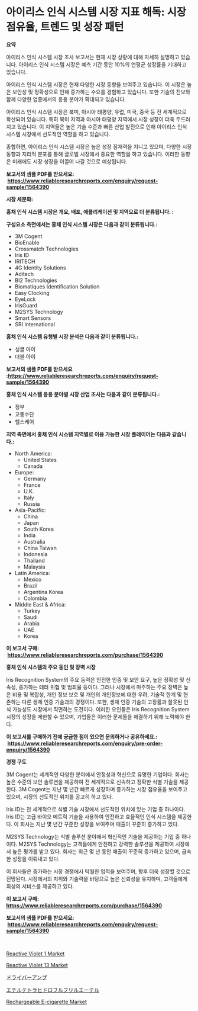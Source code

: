 <p><h1>아이리스 인식 시스템 시장 지표 해독: 시장 점유율, 트렌드 및 성장 패턴</h1></p><p><strong>요약</strong></p>
<p><p>아이리스 인식 시스템 시장 조사 보고서는 현재 시장 상황에 대해 자세히 설명하고 있습니다. 아이리스 인식 시스템 시장은 예측 기간 동안 10%의 연평균 성장률을 기대하고 있습니다.</p><p>아이리스 인식 시스템 시장은 현재 다양한 시장 동향을 보여주고 있습니다. 이 시장은 높은 보안성 및 정확성으로 인해 증가하는 수요를 경험하고 있습니다. 또한 기술의 진보와 함께 다양한 업종에서의 응용 분야가 확대되고 있습니다.</p><p>아이리스 인식 시스템 시장은 북미, 아시아 태평양, 유럽, 미국, 중국 등 전 세계적으로 확산되어 있습니다. 특히 북미 지역과 아시아 태평양 지역에서 시장 성장이 더욱 두드러지고 있습니다. 이 지역들은 높은 기술 수준과 빠른 산업 발전으로 인해 아이리스 인식 시스템 시장에서 선도적인 역할을 하고 있습니다.</p><p>종합하면, 아이리스 인식 시스템 시장은 높은 성장 잠재력을 지니고 있으며, 다양한 시장 동향과 지리적 분포를 통해 글로벌 시장에서 중요한 역할을 하고 있습니다. 이러한 동향은 미래에도 시장 성장을 이끌어 나갈 것으로 예상됩니다.</p></p>
<p><strong>보고서의 샘플 PDF를 받으세요: &nbsp;<a href="https://www.reliableresearchreports.com/enquiry/request-sample/1564390">https://www.reliableresearchreports.com/enquiry/request-sample/1564390</a></strong></p>
<p><strong>시장 세분화:</strong></p>
<p><strong> 홍채 인식 시스템 시장은 개요, 배포, 애플리케이션 및 지역으로 더 분류됩니다. :</strong></p>
<p><strong>구성요소 측면에서는 홍채 인식 시스템 시장은 다음과 같이 분류됩니다.:</strong></p>
<p><ul><li>3M Cogent</li><li>BioEnable</li><li>Crossmatch Technologies</li><li>Iris ID</li><li>IRITECH</li><li>4G Identity Solutions</li><li>Aditech</li><li>BI2 Technologies</li><li>Biomatiques Identification Solution</li><li>Easy Clocking</li><li>EyeLock</li><li>IrisGuard</li><li>M2SYS Technology</li><li>Smart Sensors</li><li>SRI International</li></ul></p>
<p><strong> 홍채 인식 시스템 유형별 시장 분석은 다음과 같이 분류됩니다.:</strong></p>
<p><ul><li>싱글 아이</li><li>더블 아이</li></ul></p>
<p><strong>보고서의 샘플 PDF를 받으세요 :<a href="https://www.reliableresearchreports.com/enquiry/request-sample/1564390">https://www.reliableresearchreports.com/enquiry/request-sample/1564390</a></strong></p>
<p><strong> 홍채 인식 시스템 응용 분야별 시장 산업 조사는 다음과 같이 분류됩니다.:</strong></p>
<p><ul><li>정부</li><li>교통수단</li><li>헬스케어</li></ul></p>
<p><strong>지역 측면에서 홍채 인식 시스템 지역별로 이용 가능한 시장 플레이어는 다음과 같습니다.:</strong></p>
<p><ul>
    <li>
        North America:
        <ul>
            <li>United States</li>
            <li>Canada</li>
        </ul>
    </li>
    <li>
        Europe:
        <ul>
            <li>Germany</li>
            <li>France</li>
            <li>U.K.</li>
            <li>Italy</li>
            <li>Russia</li>
        </ul>
    </li>
    <li>
        Asia-Pacific:
        <ul>
            <li>China</li>
            <li>Japan</li>
            <li>South Korea</li>
            <li>India</li>
            <li>Australia</li>
            <li>China Taiwan</li>
            <li>Indonesia</li>
            <li>Thailand</li>
            <li>Malaysia</li>
        </ul>
    </li>
    <li>
        Latin America:
        <ul>
            <li>Mexico</li>
            <li>Brazil</li>
            <li>Argentina Korea</li>
            <li>Colombia</li>
        </ul>
    </li>
    <li>
        Middle East & Africa:
        <ul>
            <li>Turkey</li>
            <li>Saudi</li>
            <li>Arabia</li>
            <li>UAE</li>
            <li>Korea</li>
        </ul>
    </li>
    </ul></p>
<p><strong>이 보고서 구매: &nbsp;<a href="https://www.reliableresearchreports.com/purchase/1564390">https://www.reliableresearchreports.com/purchase/1564390</a></strong></p>
<p><strong>홍채 인식 시스템의 주요 동인 및 장벽 시장</strong></p>
<p><p>Iris Recognition System의 주요 동력은 안전한 인증 및 보안 요구, 높은 정확성 및 신속성, 증가하는 테러 위협 및 범죄율 등이다. 그러나 시장에서 마주하는 주요 장벽은 높은 비용 및 복잡성, 개인 정보 보호 및 개인의 개인정보에 대한 우려, 기술적 한계 및 현존하는 다른 생체 인증 기술과의 경쟁이다. 또한, 생체 인증 기술의 고장률과 잘못된 인식 가능성도 시장에서 직면하는 도전이다. 이러한 요인들은 Iris Recognition System 시장의 성장을 제한할 수 있으며, 기업들은 이러한 문제들을 해결하기 위해 노력해야 한다.</p></p>
<p><strong>이 보고서를 구매하기 전에 궁금한 점이 있으면 문의하거나 공유하세요.: &nbsp;<a href="https://www.reliableresearchreports.com/enquiry/pre-order-enquiry/1564390">https://www.reliableresearchreports.com/enquiry/pre-order-enquiry/1564390</a></strong></p>
<p><strong>경쟁 구도</strong></p>
<p><p>3M Cogent는 세계적인 다양한 분야에서 안정성과 혁신으로 유명한 기업이다. 회사는 높은 수준의 보안 솔루션을 제공하여 전 세계적으로 신속하고 정확한 식별 기술을 제공한다. 3M Cogent는 지난 몇 년간 빠르게 성장하며 증가하는 시장 점유율을 보여주고 있으며, 시장의 선도적인 위치를 공고히 하고 있다.</p><p>Iris ID는 전 세계적으로 식별 기술 시장에서 선도적인 위치에 있는 기업 중 하나이다. Iris ID는 고급 바이오 메트릭 기술을 사용하여 안전하고 효율적인 인식 시스템을 제공한다. 이 회사는 지난 몇 년간 꾸준한 성장을 보여주며 매출이 꾸준히 증가하고 있다.</p><p>M2SYS Technology는 식별 솔루션 분야에서 혁신적인 기술을 제공하는 기업 중 하나이다. M2SYS Technology는 고객들에게 안전하고 강력한 솔루션을 제공하여 시장에서 높은 평가를 받고 있다. 회사는 최근 몇 년 동안 매출이 꾸준히 증가하고 있으며, 급속한 성장을 이뤄내고 있다.</p><p>이 회사들은 증가하는 시장 경쟁에서 탁월한 업적을 보여주며, 향후 더욱 성장할 것으로 전망된다. 시장에서의 지위와 기술력을 바탕으로 높은 신뢰성을 유지하며, 고객들에게 최상의 서비스를 제공하고 있다.</p></p>
<p><strong>이 보고서 구매: &nbsp; <a href="https://www.reliableresearchreports.com/purchase/1564390">https://www.reliableresearchreports.com/purchase/1564390</a></strong></p>
<p><strong>보고서의 샘플 PDF를 받으세요: &nbsp;<a href="https://www.reliableresearchreports.com/enquiry/request-sample/1564390">https://www.reliableresearchreports.com/enquiry/request-sample/1564390</a></strong><strong></strong></p>
<p>&nbsp;</p>
<p><p><a href="https://issuu.com/reportprime-2/docs/reactive-violet-1-market-size-2030.pptx">Reactive Violet 1 Market</a></p><p><a href="https://issuu.com/reportprime-2/docs/reactive-violet-13-market-size-2030.pptx">Reactive Violet 13 Market</a></p><p><a href="https://medium.com/@lillianamurazik2023/%E3%83%89%E3%83%A9%E3%82%A4%E3%83%90%E3%83%BC%E3%82%A2%E3%83%B3%E3%83%97%E3%81%AE%E5%B8%82%E5%A0%B4%E8%A6%8F%E6%A8%A1-%E5%B8%82%E5%A0%B4%E5%B1%95%E6%9C%9B%E3%81%A8%E5%B8%82%E5%A0%B4%E4%BA%88%E6%B8%AC-2024%E5%B9%B4%E3%81%8B%E3%82%892031%E5%B9%B4-b118fb04c2e1">ドライバーアンプ</a></p><p><a href="https://github.com/joaejkdzgyljvo6/Market-Research-Report-List-1/blob/main/68408037110.md">エチルテトラヒドロフルフリルエーテル</a></p><p><a href="https://github.com/lylyparadise/Market-Research-Report-List-2/blob/main/rechargeable-e-cigarette-market.md">Rechargeable E-cigarette Market</a></p></p>